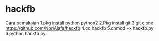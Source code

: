 # hackfb
Cara pemakaian
1.pkg install python python2
2.Pkg install git
3.git clone https://github.com/NoriAlafa/hackfb
4.cd hackfb
5.chmod +x hackfb.py
6.python hackfb.py

